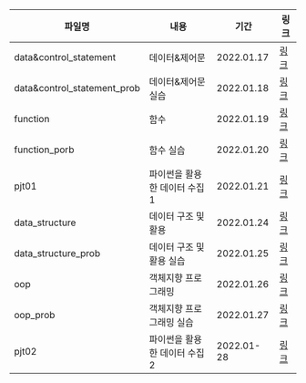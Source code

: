 | 파일명                      | 내용                         | 기간       | 링크                                              |
| --------------------------- | ---------------------------- | ---------- | ------------------------------------------------- |
| data&control_statement      | 데이터&제어문                | 2022.01.17 | [링크](./data&control_statement_22-01-17.md)      |
| data&control_statement_prob | 데이터&제어문 실습           | 2022.01.18 | [링크](./data&control_statement_prob_22-01-18.md) |
| function                    | 함수                         | 2022.01.19 | [링크](./function_22-01-19.md)                    |
| function_porb               | 함수 실습                    | 2022.01.20 | [링크](./function_prob_22-01-20.md)               |
| pjt01                       | 파이썬을 활용한 데이터 수집1 | 2022.01.21 | [링크](./pjt01_22-01-21.md)                       |
| data_structure              | 데이터 구조 및 활용          | 2022.01.24 | [링크](./data_structure_22-01-24.md)              |
| data_structure_prob         | 데이터 구조 및 활용 실습     | 2022.01.25 | [링크](./data_structure_prob_22-01-25.md)         |
| oop                         | 객체지향 프로그래밍          | 2022.01.26 | [링크](./oop_22-01-26.md)                         |
| oop_prob                    | 객체지향 프로그래밍 실습     | 2022.01.27 | [링크](./oop_prob_22-01-27.md)                    |
| pjt02                       | 파이썬을 활용한 데이터 수집2 | 2022.01-28 | [링크](./pjt02_22-01-28.md)                       |




